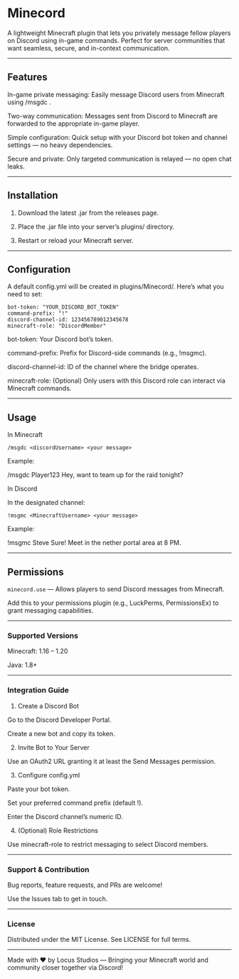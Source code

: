 

# Minecord

A lightweight Minecraft plugin that lets you privately message fellow players on Discord using in-game commands. Perfect for server communities that want seamless, secure, and in-context communication.


---

## Features

In-game private messaging: Easily message Discord users from Minecraft using /msgdc <username> <message>.

Two-way communication: Messages sent from Discord to Minecraft are forwarded to the appropriate in-game player.

Simple configuration: Quick setup with your Discord bot token and channel settings — no heavy dependencies.

Secure and private: Only targeted communication is relayed — no open chat leaks.



---

## Installation

1. Download the latest .jar from the releases page.


2. Place the .jar file into your server’s plugins/ directory.


3. Restart or reload your Minecraft server.




---

## Configuration

A default config.yml will be created in plugins/Minecord/. Here’s what you need to set:

```
bot-token: "YOUR_DISCORD_BOT_TOKEN"
command-prefix: "!"
discord-channel-id: 123456789012345678
minecraft-role: "DiscordMember"
```

bot-token: Your Discord bot’s token.

command-prefix: Prefix for Discord-side commands (e.g., !msgmc).

discord-channel-id: ID of the channel where the bridge operates.

minecraft-role: (Optional) Only users with this Discord role can interact via Minecraft commands.



---

## Usage

In Minecraft

```/msgdc <discordUsername> <your message>```

Example:

/msgdc Player123 Hey, want to team up for the raid tonight?

In Discord

In the designated channel:

```!msgmc <MinecraftUsername> <your message>```

Example:

!msgmc Steve Sure! Meet in the nether portal area at 8 PM.


---

## Permissions

``minecord.use`` — Allows players to send Discord messages from Minecraft.


Add this to your permissions plugin (e.g., LuckPerms, PermissionsEx) to grant messaging capabilities.


---

### Supported Versions

Minecraft: 1.16 – 1.20

Java: 1.8+



---

### Integration Guide

1. Create a Discord Bot

Go to the Discord Developer Portal.

Create a new bot and copy its token.



2. Invite Bot to Your Server

Use an OAuth2 URL granting it at least the Send Messages permission.



3. Configure config.yml

Paste your bot token.

Set your preferred command prefix (default !).

Enter the Discord channel’s numeric ID.



4. (Optional) Role Restrictions

Use minecraft-role to restrict messaging to select Discord members.





---

### Support & Contribution

Bug reports, feature requests, and PRs are welcome!

Use the Issues tab to get in touch.



---

### License

Distributed under the MIT License. See LICENSE for full terms.


---

Made with ❤️ by Locus Studios — Bringing your Minecraft world and community closer together via Discord!

 
